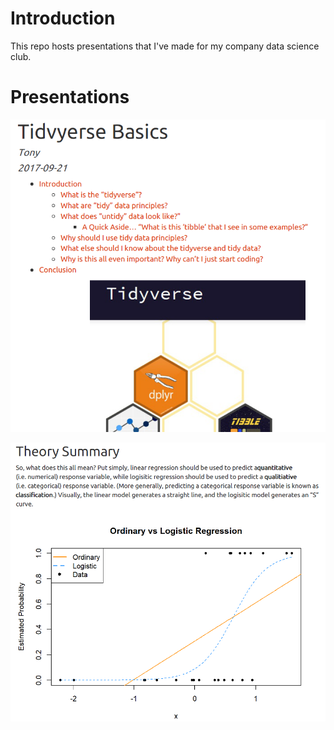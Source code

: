 
# Introduction

This repo hosts presentations that I've made for my company data science club.

# Presentations

![Tidyverse Basics](img/presentation-tidyverse-banner.png)

![Logistic Regression](img/presentation-logistic_regression-banner.png)
